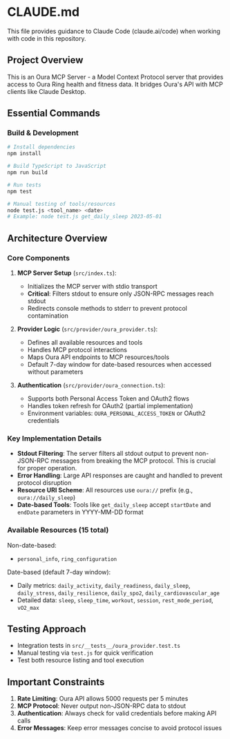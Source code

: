 # CLAUDE.md

This file provides guidance to Claude Code (claude.ai/code) when working with code in this repository.

## Project Overview

This is an Oura MCP Server - a Model Context Protocol server that provides access to Oura Ring health and fitness data. It bridges Oura's API with MCP clients like Claude Desktop.

## Essential Commands

### Build & Development
```bash
# Install dependencies
npm install

# Build TypeScript to JavaScript
npm run build

# Run tests
npm test

# Manual testing of tools/resources
node test.js <tool_name> <date>
# Example: node test.js get_daily_sleep 2023-05-01
```

## Architecture Overview

### Core Components

1. **MCP Server Setup** (`src/index.ts`):
   - Initializes the MCP server with stdio transport
   - **Critical**: Filters stdout to ensure only JSON-RPC messages reach stdout
   - Redirects console methods to stderr to prevent protocol contamination

2. **Provider Logic** (`src/provider/oura_provider.ts`):
   - Defines all available resources and tools
   - Handles MCP protocol interactions
   - Maps Oura API endpoints to MCP resources/tools
   - Default 7-day window for date-based resources when accessed without parameters

3. **Authentication** (`src/provider/oura_connection.ts`):
   - Supports both Personal Access Token and OAuth2 flows
   - Handles token refresh for OAuth2 (partial implementation)
   - Environment variables: `OURA_PERSONAL_ACCESS_TOKEN` or OAuth2 credentials

### Key Implementation Details

- **Stdout Filtering**: The server filters all stdout output to prevent non-JSON-RPC messages from breaking the MCP protocol. This is crucial for proper operation.
- **Error Handling**: Large API responses are caught and handled to prevent protocol disruption
- **Resource URI Scheme**: All resources use `oura://` prefix (e.g., `oura://daily_sleep`)
- **Date-based Tools**: Tools like `get_daily_sleep` accept `startDate` and `endDate` parameters in YYYY-MM-DD format

### Available Resources (15 total)

Non-date-based:
- `personal_info`, `ring_configuration`

Date-based (default 7-day window):
- Daily metrics: `daily_activity`, `daily_readiness`, `daily_sleep`, `daily_stress`, `daily_resilience`, `daily_spo2`, `daily_cardiovascular_age`
- Detailed data: `sleep`, `sleep_time`, `workout`, `session`, `rest_mode_period`, `vO2_max`

## Testing Approach

- Integration tests in `src/__tests__/oura_provider.test.ts`
- Manual testing via `test.js` for quick verification
- Test both resource listing and tool execution

## Important Constraints

1. **Rate Limiting**: Oura API allows 5000 requests per 5 minutes
2. **MCP Protocol**: Never output non-JSON-RPC data to stdout
3. **Authentication**: Always check for valid credentials before making API calls
4. **Error Messages**: Keep error messages concise to avoid protocol issues